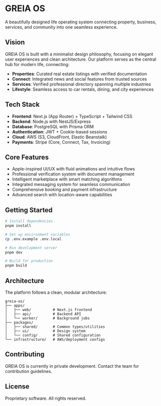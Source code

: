 # GREIA OS

A beautifully designed life operating system connecting property, business, services, and community into one seamless experience.

## Vision

GREIA OS is built with a minimalist design philosophy, focusing on elegant user experiences and clean architecture. Our platform serves as the central hub for modern life, connecting:

- **Properties**: Curated real estate listings with verified documentation
- **Connect**: Integrated news and social features from trusted sources
- **Services**: Verified professional directory spanning multiple industries
- **Lifestyle**: Seamless access to car rentals, dining, and city experiences

## Tech Stack

- **Frontend**: Next.js (App Router) + TypeScript + Tailwind CSS
- **Backend**: Node.js with NestJS/Express
- **Database**: PostgreSQL with Prisma ORM
- **Authentication**: JWT + Cookie-based sessions
- **Cloud**: AWS (S3, CloudFront, Elastic Beanstalk)
- **Payments**: Stripe (Core, Connect, Tax, Invoicing)

## Core Features

- Apple-inspired UI/UX with fluid animations and intuitive flows
- Professional verification system with document management
- Intelligent marketplace with smart matching algorithms
- Integrated messaging system for seamless communication
- Comprehensive booking and payment infrastructure
- Advanced search with location-aware capabilities

## Getting Started

```bash
# Install dependencies
pnpm install

# Set up environment variables
cp .env.example .env.local

# Run development server
pnpm dev

# Build for production
pnpm build
```

## Architecture

The platform follows a clean, modular architecture:

```
greia-os/
├── apps/
│   ├── web/          # Next.js frontend
│   ├── api/          # Backend API
│   └── worker/       # Background jobs
├── packages/
│   ├── shared/       # Common types/utilities
│   ├── ui/           # Design system
│   └── config/       # Shared configuration
└── infrastructure/   # AWS/deployment configs
```

## Contributing

GREIA OS is currently in private development. Contact the team for contribution guidelines.

## License

Proprietary software. All rights reserved.
